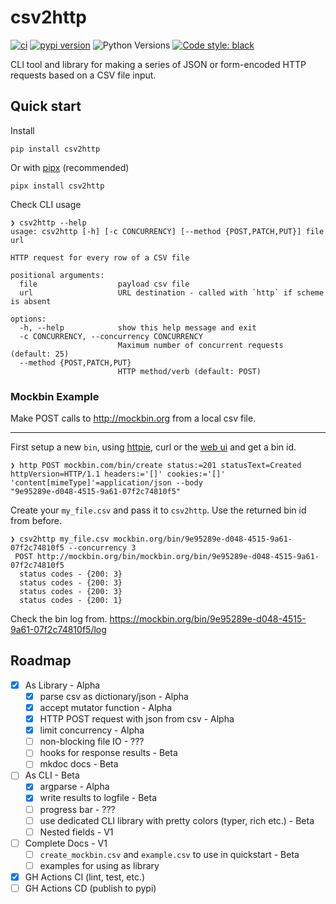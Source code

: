 # csv2http

[![ci](https://github.com/Kilo59/csv2http/workflows/ci/badge.svg)](https://github.com/Kilo59/csv2http/actions)
[![pypi version](https://img.shields.io/pypi/v/csv2http.svg)](https://pypi.org/project/csv2http/)
![Python Versions](https://img.shields.io/pypi/pyversions/csv2http)
[![Code style: black](https://img.shields.io/badge/code%20style-black-000000.svg)](https://github.com/ambv/black)

CLI tool and library for making a series of JSON or form-encoded HTTP requests based on a CSV file input.

<script id="asciicast-500652" src="https://asciinema.org/a/500652.js" async></script>

## Quick start

Install

```
pip install csv2http
```

Or with [pipx](https://pypa.github.io/pipx/) (recommended)

```
pipx install csv2http
```

Check CLI usage

```
❯ csv2http --help
usage: csv2http [-h] [-c CONCURRENCY] [--method {POST,PATCH,PUT}] file url

HTTP request for every row of a CSV file

positional arguments:
  file                  payload csv file
  url                   URL destination - called with `http` if scheme is absent

options:
  -h, --help            show this help message and exit
  -c CONCURRENCY, --concurrency CONCURRENCY
                        Maximum number of concurrent requests (default: 25)
  --method {POST,PATCH,PUT}
                        HTTP method/verb (default: POST)
```

### Mockbin Example

Make POST calls to http://mockbin.org from a local csv file.

---

First setup a new `bin`, using [httpie](https://httpie.io/cli), curl or the [web ui](http://mockbin.com/bin/create) and get a bin id.

```
❯ http POST mockbin.com/bin/create status:=201 statusText=Created httpVersion=HTTP/1.1 headers:='[]' cookies:='[]' 'content[mimeType]'=application/json --body
"9e95289e-d048-4515-9a61-07f2c74810f5"
```

Create your `my_file.csv` and pass it to `csv2http`.
Use the returned bin id from before.

```
❯ csv2http my_file.csv mockbin.org/bin/9e95289e-d048-4515-9a61-07f2c74810f5 --concurrency 3
 POST http://mockbin.org/bin/mockbin.org/bin/9e95289e-d048-4515-9a61-07f2c74810f5
  status codes - {200: 3}
  status codes - {200: 3}
  status codes - {200: 3}
  status codes - {200: 1}
```

Check the bin log from.
https://mockbin.org/bin/9e95289e-d048-4515-9a61-07f2c74810f5/log

## Roadmap

- [x] As Library - Alpha
  - [x] parse csv as dictionary/json - Alpha
  - [x] accept mutator function - Alpha
  - [x] HTTP POST request with json from csv - Alpha
  - [x] limit concurrency - Alpha
  - [ ] non-blocking file IO - ???
  - [ ] hooks for response results - Beta
  - [ ] mkdoc docs - Beta
- [ ] As CLI - Beta
  - [x] argparse - Alpha
  - [x] write results to logfile - Beta
  - [ ] progress bar - ???
  - [ ] use dedicated CLI library with pretty colors (typer, rich etc.) - Beta
  - [ ] Nested fields - V1
- [ ] Complete Docs - V1
  - [ ] `create_mockbin.csv` and `example.csv` to use in quickstart - Beta
  - [ ] examples for using as library
- [x] GH Actions CI (lint, test, etc.)
- [ ] GH Actions CD (publish to pypi)
